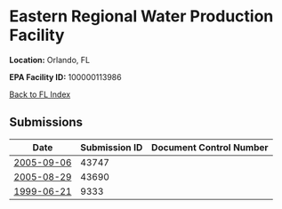 # Eastern Regional Water Production Facility

**Location:** Orlando, FL

**EPA Facility ID:** 100000113986

[Back to FL Index](../../index.md)

## Submissions

| Date | Submission ID | Document Control Number |
|------|--------------|-------------------------|
| [2005-09-06](submissions/43747.md) | 43747 |  |
| [2005-08-29](submissions/43690.md) | 43690 |  |
| [1999-06-21](submissions/9333.md) | 9333 |  |
